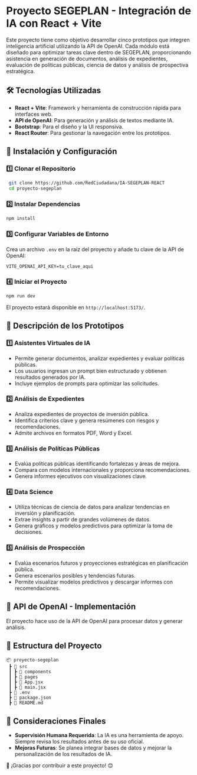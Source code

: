 # Proyecto SEGEPLAN - Integración de IA con React + Vite

Este proyecto tiene como objetivo desarrollar cinco prototipos que integren inteligencia artificial utilizando la API de OpenAI. Cada módulo está diseñado para optimizar tareas clave dentro de SEGEPLAN, proporcionando asistencia en generación de documentos, análisis de expedientes, evaluación de políticas públicas, ciencia de datos y análisis de prospectiva estratégica.

## 🛠 Tecnologías Utilizadas

- **React + Vite**: Framework y herramienta de construcción rápida para interfaces web.
- **API de OpenAI**: Para generación y análisis de textos mediante IA.
- **Bootstrap**: Para el diseño y la UI responsiva.
- **React Router**: Para gestionar la navegación entre los prototipos.

## 📌 Instalación y Configuración

### 1️⃣ Clonar el Repositorio
```bash
 git clone https://github.com/RedCiudadana/IA-SEGEPLAN-REACT
 cd proyecto-segeplan
```

### 2️⃣ Instalar Dependencias
```bash
npm install
```

### 3️⃣ Configurar Variables de Entorno
Crea un archivo `.env` en la raíz del proyecto y añade tu clave de la API de OpenAI:
```env
VITE_OPENAI_API_KEY=tu_clave_aqui
```

### 4️⃣ Iniciar el Proyecto
```bash
npm run dev
```

El proyecto estará disponible en `http://localhost:5173/`.

## 📢 Descripción de los Prototipos

### **1️⃣ Asistentes Virtuales de IA**
- Permite generar documentos, analizar expedientes y evaluar políticas públicas.
- Los usuarios ingresan un prompt bien estructurado y obtienen resultados generados por IA.
- Incluye ejemplos de prompts para optimizar las solicitudes.

### **2️⃣ Análisis de Expedientes**
- Analiza expedientes de proyectos de inversión pública.
- Identifica criterios clave y genera resúmenes con riesgos y recomendaciones.
- Admite archivos en formatos PDF, Word y Excel.

### **3️⃣ Análisis de Políticas Públicas**
- Evalúa políticas públicas identificando fortalezas y áreas de mejora.
- Compara con modelos internacionales y proporciona recomendaciones.
- Genera informes ejecutivos con visualizaciones clave.

### **4️⃣ Data Science**
- Utiliza técnicas de ciencia de datos para analizar tendencias en inversión y planificación.
- Extrae insights a partir de grandes volúmenes de datos.
- Genera gráficos y modelos predictivos para optimizar la toma de decisiones.

### **5️⃣ Análisis de Prospección**
- Evalúa escenarios futuros y proyecciones estratégicas en planificación pública.
- Genera escenarios posibles y tendencias futuras.
- Permite visualizar modelos predictivos y descargar informes con recomendaciones.

## 🔗 API de OpenAI - Implementación
El proyecto hace uso de la API de OpenAI para procesar datos y generar análisis.

## 📂 Estructura del Proyecto
```
📦 proyecto-segeplan
 ┣ 📂 src
 ┃ ┣ 📂 components
 ┃ ┣ 📂 pages
 ┃ ┣ 📜 App.jsx
 ┃ ┣ 📜 main.jsx
 ┣ 📜 .env
 ┣ 📜 package.json
 ┣ 📜 README.md
```

## 📌 Consideraciones Finales
- **Supervisión Humana Requerida**: La IA es una herramienta de apoyo. Siempre revisa los resultados antes de su uso oficial.
- **Mejoras Futuras**: Se planea integrar bases de datos y mejorar la personalización de los resultados de IA.

📢 ¡Gracias por contribuir a este proyecto! 😊

